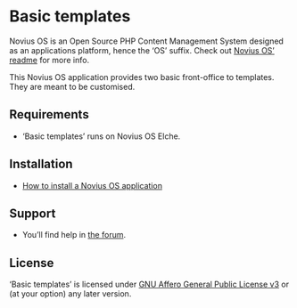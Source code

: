# Basic templates

Novius OS is an Open Source PHP Content Management System designed as an applications platform, hence the ‘OS’ suffix. Check out [Novius OS’ readme](http://github.com/novius-os/novius-os#readme) for more info.

This Novius OS application provides two basic front-office to templates. They are meant to be customised.

## Requirements

* ‘Basic templates’ runs on Novius OS Elche.

## Installation

* [How to install a Novius OS application](http://community.novius-os.org/how-to-install-a-nos-app.html)

## Support

* You’ll find help in [the forum](http://forums.novius-os.org/en).

## License

‘Basic templates’ is licensed under [GNU Affero General Public License v3](http://www.gnu.org/licenses/agpl-3.0.html) or (at your option) any later version.